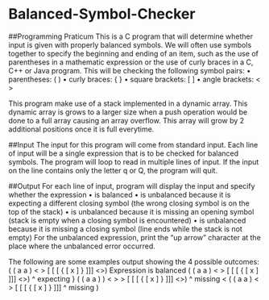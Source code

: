 # Balanced-Symbol-Checker
##Programming Praticum
This is a C program that will determine whether input is given with properly balanced symbols. We will often use symbols together to specify the beginning and ending of an item, such as the use of parentheses in a mathematic expression or the use of curly braces in a C, C++ or Java program. This will be checking the following symbol pairs:
• parentheses: ( )
• curly braces: { }
• square brackets: [ ]
• angle brackets: < >

This program make use of a stack implemented in a dynamic array. This dynamic array is grows to a larger size when a push operation would be done to a full array causing an array overflow. This array will grow by 2 additional positions once it is full everytime.

##Input
The input for this program will come from standard input. Each line of input will be a single
expression that is to be checked for balanced symbols. The program will loop to read in multiple lines of input. If the input on
the line contains only the letter q or Q, the program will quit.

##Output
For each line of input, program will display the input and specify whether the expression
• is balanced
• is unbalanced because it is expecting a different closing symbol (the wrong closing symbol is
on the top of the stack)
• is unbalanced because it is missing an opening symbol (stack is empty when a closing symbol is
encountered)
• is unbalanced because it is missing a closing symbol (line ends while the stack is not empty)
For the unbalanced expression, print the “up arrow” character at the place where the unbalanced error
occurred. 

The following are some examples output showing the 4 possible outcomes:
( ( a a ) < > [ [ [ { [ x ] } ]]] <>)
Expression is balanced
( ( a a ) < > [ [ [ { [ x ] ]]] <>)
                            ^ expecting }
( ( a a ) ) < > > [ [ [ { [ x ] } ]]] <>)
            ^ missing <
( ( a a ) < > [ [ [ { [ x ] } ]]]
          ^ missing ) 
